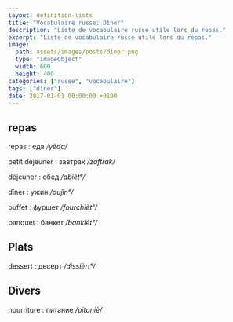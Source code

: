 ```yaml
---
layout: definition-lists
title: "Vocabulaire russe: Dîner"
description: "Liste de vocabulaire russe utile lors du repas."
excerpt: "Liste de vocabulaire russe utile lors du repas."
image:
  path: assets/images/posts/diner.png
  type: "ImageObject"
  width: 600
  height: 400
categories: ["russe", "vocabulaire"]
tags: ["dîner"]
date: 2017-01-01 00:00:00 +0100
---
```


## repas

repas
: еда
*/yèda/*

petit déjeuner
: завтрак
*/zaftrak/*

déjeuner
: обед
*/abiètᵉ/*

dîner
: ужин
*/oujînᵉ/*

buffet
: фуршет
*/fourchiètᵉ/*

banquet
: банкет
*/bankiètᵉ/*


## Plats

dessert
: десерт
*/dissièrtᵉ/*


## Divers

nourriture
: питание
*/pitaniè/*
